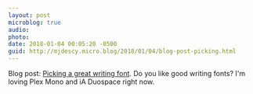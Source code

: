 ```yaml
---
layout: post
microblog: true
audio: 
photo: 
date: 2018-01-04 00:05:20 -0500
guid: http://mjdescy.micro.blog/2018/01/04/blog-post-picking.html
---
```

Blog post: [Picking a great writing font](https://mjdescy.me/2018/01/04/picking-a-great-writing-font/). Do you like good writing fonts? I'm loving Plex Mono and iA Duospace right now.
